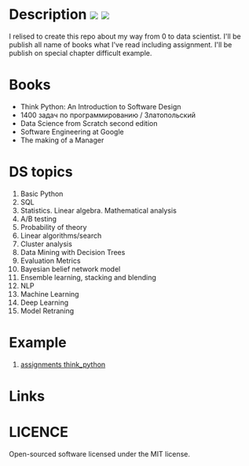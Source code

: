# Description <img src="https://img.shields.io/badge/coverage-80%25-green"/>   <img src="https://img.shields.io/badge/python-notebook-blue"/> <br>
I relised to create this repo about my way from 0 to data scientist. I'll be publish all name of books what I've read including assignment.
I'll be publish on special chapter difficult example. 


# Books
  * Think Python: An Introduction to Software Design
  * 1400 задач по программированию / Златопольский
  * Data Science from Scratch second edition
  * Software Engineering at Google
  * The making of a Manager

# DS topics
  1. Basic Python
  2. SQL
  3. Statistics. Linear algebra. Mathematical analysis
  4. A/B testing
  5. Probability of theory
  6. Linear algorithms/search
  7. Cluster analysis
  8. Data Mining with Decision Trees
  9. Evaluation Metrics
  10. Bayesian belief network model
  11. Ensemble learning, stacking and blending
  12. NLP
  13. Machine Learning
  14. Deep Learning
  15. Model Retraning 
  
# Example
 1. [assignments think_python](https://github.com/bobrokerson/challenge/tree/main/think_python)

# Links

# LICENCE
Open-sourced software licensed under the MIT license.
